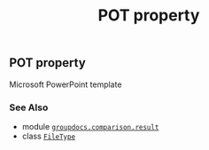﻿---
title: POT property
second_title: GroupDocs.Comparison for Python via .NET API References
description: 
type: docs
url: /python-net/groupdocs.comparison.result/filetype/pot/
is_root: false
weight: 1110
---

## POT property


Microsoft PowerPoint template

### See Also
* module [`groupdocs.comparison.result`](../../)
* class [`FileType`](/comparison/python-net/groupdocs.comparison.result/filetype)
